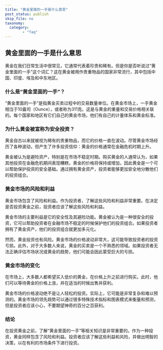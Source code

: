 ```yaml
---
title: "黄金里面的一手是什么意思"
post_status: publish
skip_file: no
taxonomy:
  category:
        - "faq"
---
```


## 黄金里面的一手是什么意思

黄金在我们日常生活中很常见，它通常代表着珍贵和稀有。但是你是否听说过“黄金里面的一手”这个词汇？这在黄金被用作贵重物品的国家非常流行，其中包括中国、印度、埃及和中东地区。

### 什么是“黄金里面的一手”？

“黄金里面的一手”是指黄金买卖过程中的交易数量单位。在黄金市场上，一手黄金相当于10盎司（Ounce），或者称为311克。这是与黄金的重量和交易价格相关联的。每个国家和地区有它们自己的黄金市场，他们有自己的计量体系和黄金标准。

### 为什么黄金被宣称为安全投资？

黄金自古以来就被视为稀有的贵重物品，而它的价格一直在波动。尽管黄金市场经历了各种波动，但产生了许多投资信仰：黄金的价格通常在金融危机时期上升。

黄金被认为是避险资产，特别是在市场不稳定时期。购买黄金的人通常认为，如果其他投资在金融危机期间表现糟糕，黄金的价格将保持或增加，因此黄金是一个可以帮助保护投资的安全基础。通过拥有黄金资产，投资者能够更加安全地分散他们的投资组合。

### 黄金市场的风险和利益

黄金市场包含了风险和利益。作为投资者，了解这些风险和利益非常重要。在决定是否投资黄金之前，投资者应该了解这些风险和利益。

黄金市场的主要利益是它的安全性及其避险功能。黄金被认为是一种很安全的投资，它可以帮助投资者在金融市场不稳定的时候保护他们的投资组合。如果投资者拥有了黄金资产，他们的投资组合就更加多元化。

然而，黄金投资也有风险。黄金市场的价格波动非常大，这可能导致投资者的投资亏损。此外，对于大多数人来说，黄金的买卖是一个不熟悉的领域。如果投资者无法正确评估市场状况或黄金的趋势，他们可能会因此蒙受巨大的亏损。

### 黄金市场的变化

在市场上，大多数人都希望买入低价的黄金，在价格上升之前进行购买。此时，他们可以等待黄金的价格上涨，并在适当的时候出售并获利。

黄金市场的价格波动绝不是让人轻松的投资。实际上，它可能是非常复杂和难以预测的。黄金市场的领先趋势可以通过很多特殊技术指标和图表模式来衡量和预测，但是投资者应该小心，不要期望神奇的百分之百获利。

### 结论

在投资黄金之前，了解“黄金里面的一手”等相关知识是非常重要的。作为一种投资，黄金同样包含了风险和利益。投资者应该了解这些利益和风险，并做出明智的决策，以在有利的市场条件下进行投资。
